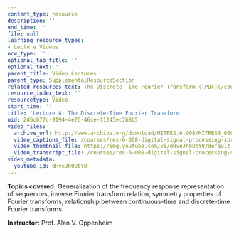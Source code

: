 ```yaml
---
content_type: resource
description: ''
end_time: ''
file: null
learning_resource_types:
- Lecture Videos
ocw_type: ''
optional_tab_title: ''
optional_text: ''
parent_title: Video Lectures
parent_type: SupplementalResourceSection
related_resources_text: The Discrete-Time Fourier Transform ([PDF](/courses/res-6-008-digital-signal-processing-spring-2011/resources/mitres_6_008s11_lec04-1))
resource_index_text: ''
resourcetype: Video
start_time: ''
title: 'Lecture 4: The Discrete-Time Fourier Transform'
uid: 2d6c677c-9194-4e76-46ce-f1245ec7b8b5
video_files:
  archive_url: http://www.archive.org/download/MITRES.6-008/MITRES6_008_lec04_300k.mp4
  video_captions_file: /courses/res-6-008-digital-signal-processing-spring-2011/3088ef2a55c5577fa0117e51f62c37e2_dHveJh0UbY8.vtt
  video_thumbnail_file: https://img.youtube.com/vi/dHveJh0UbY8/default.jpg
  video_transcript_file: /courses/res-6-008-digital-signal-processing-spring-2011/4f98c4942b694a42230624f0a57dcec5_dHveJh0UbY8.pdf
video_metadata:
  youtube_id: dHveJh0UbY8
---
```


**Topics covered:** Generalization of the frequency response representation of sequences, inverse Fourier transform relation, symmetry properties of Fourier transforms, relationship between continuous-time and discrete-time Fourier transforms.

**Instructor:** Prof. Alan V. Oppenheim



